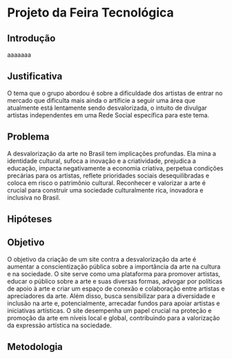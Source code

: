 # Projeto da Feira Tecnológica
## Introdução
aaaaaaa
## Justificativa
O tema que o grupo abordou é sobre a dificuldade dos artistas de entrar no mercado que dificulta mais ainda o artíficie a seguir uma área que atualmente está lentamente sendo desvalorizada, o intuito de divulgar artistas independentes em uma Rede Social específica para este tema.
## Problema
A desvalorização da arte no Brasil tem implicações profundas. Ela mina a identidade cultural, sufoca a inovação e a criatividade, prejudica a educação, impacta negativamente a economia criativa, perpetua condições precárias para os artistas, reflete prioridades sociais desequilibradas e coloca em risco o patrimônio cultural. Reconhecer e valorizar a arte é crucial para construir uma sociedade culturalmente rica, inovadora e inclusiva no Brasil.
## Hipóteses
## Objetivo
O objetivo da criação de um site contra a desvalorização da arte é aumentar a conscientização pública sobre a importância da arte na cultura e na sociedade. O site serve como uma plataforma para promover artistas, educar o público sobre a arte e suas diversas formas, advogar por políticas de apoio à arte e criar um espaço de conexão e colaboração entre artistas e apreciadores da arte. Além disso, busca sensibilizar para a diversidade e inclusão na arte e, potencialmente, arrecadar fundos para apoiar artistas e iniciativas artísticas. O site desempenha um papel crucial na proteção e promoção da arte em níveis local e global, contribuindo para a valorização da expressão artística na sociedade.
## Metodologia
